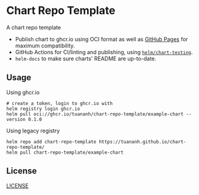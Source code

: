 # Chart Repo Template

A chart repo template

- Publish chart to ghcr.io using OCI format as well as [GitHub Pages](https://tuananh.github.io/chart-repo-template) for maximum compatibility.
- GitHub Actions for CI/linting and publishing, using [`helm/chart-testing`](https://github.com/helm/chart-testing).
- `helm-docs` to make sure charts' README are up-to-date.

## Usage

Using ghcr.io

```shell
# create a token, login to ghcr.io with
helm registry login ghcr.io
helm pull oci://ghcr.io/tuananh/chart-repo-template/example-chart --version 0.1.0
```

Using legacy registry

```shell
helm repo add chart-repo-template https://tuananh.github.io/chart-repo-template/
helm pull chart-repo-template/example-chart
```

## License

[LICENSE](./LICENSE)
